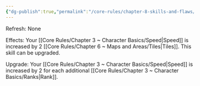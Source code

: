 ```yaml
---
{"dg-publish":true,"permalink":"/core-rules/chapter-8-skills-and-flaws/skill-list/agility/rank-1/speed-boost/"}
---
```


Refresh: None

Effects:
Your [[Core Rules/Chapter 3 ~ Character Basics/Speed\|Speed]] is increased by 2 [[Core Rules/Chapter 6 ~ Maps and Areas/Tiles\|Tiles]].
This skill can be upgraded.

Upgrade:
Your [[Core Rules/Chapter 3 ~ Character Basics/Speed\|Speed]] is increased by 2 for each additional [[Core Rules/Chapter 3 ~ Character Basics/Ranks\|Rank]].